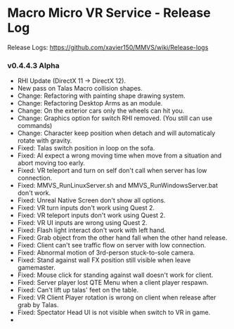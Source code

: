 # Macro Micro VR Service - Release Log
Release Logs: https://github.com/xavier150/MMVS/wiki/Release-logs

###  v0.4.4.3 Alpha

- RHI Update (DirectX 11 -> DirectX 12).
- New pass on Talas Macro collision shapes.
- Change: Refactoring with painting shape drawing system.
- Change: Refactoring Desktop Arms as an module.
- Change: On the exterior cars only the wheels can hit you.
- Change: Graphics option for switch RHI removed. (You still can use commands)
- Change: Character keep position when detach and will automaticaly rotate with gravity.
- Fixed: Talas switch position in loop on the sofa.
- Fixed: AI expect a wrong moving time when move from a situation and abort moving too early.
- Fixed: VR teleport and turn on self don't call when server has low connection.
- Fixed: MMVS_RunLinuxServer.sh and MMVS_RunWindowsServer.bat don't work.
- Fixed: Unreal Native Screen don't show all options.
- Fixed: VR turn inputs don't work using Quest 2.
- Fixed: VR teleport inputs don't work using Quest 2.
- Fixed: VR UI inputs are wrong using Quest 2.
- Fixed: Flash light interact don't work with left hand.
- Fixed: Grab object from the other hand fall when the other hand release.
- Fixed: Client can't see traffic flow on server with low connection.
- Fixed: Abnormal motion of 3rd-person stuck-to-sole camera.
- Fixed: Stand against wall FX position still visible when leave gamemaster.
- Fixed: Mouse click for standing against wall doesn't work for client.
- Fixed: Server player lost QTE Menu when a client player respawn.
- Fixed: Can't lift up talas' feet on the table.
- Fixed: VR Client Player rotation is wrong on client when release after grab by Talas.
- Fixed: Spectator Head UI is not visible when switch to VR in game.
- 

